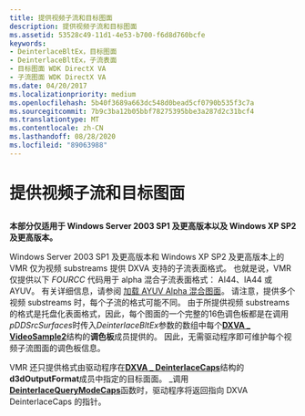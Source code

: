 ```yaml
---
title: 提供视频子流和目标图面
description: 提供视频子流和目标图面
ms.assetid: 53528c49-11d1-4e53-b700-f6d8d760bcfe
keywords:
- DeinterlaceBltEx，目标图面
- DeinterlaceBltEx，子流表面
- 目标图面 WDK DirectX VA
- 子流图面 WDK DirectX VA
ms.date: 04/20/2017
ms.localizationpriority: medium
ms.openlocfilehash: 5b40f3689a663dc548d0bead5cf0790b535f3c7a
ms.sourcegitcommit: 7b9c3ba12b05bbf78275395bbe3a287d2c31bcf4
ms.translationtype: MT
ms.contentlocale: zh-CN
ms.lasthandoff: 08/28/2020
ms.locfileid: "89063988"
---
```

# <a name="supplying-video-substream-and-destination-surfaces"></a>提供视频子流和目标图面


## <span id="ddk_supplying_video_substream_and_destination_surfaces_gg"></span><span id="DDK_SUPPLYING_VIDEO_SUBSTREAM_AND_DESTINATION_SURFACES_GG"></span>


**本部分仅适用于 Windows Server 2003 SP1 及更高版本以及 Windows XP SP2 及更高版本。**

Windows Server 2003 SP1 及更高版本和 Windows XP SP2 及更高版本上的 VMR 仅为视频 substreams 提供 DXVA 支持的子流表面格式。 也就是说，VMR 仅提供以下 *FOURCC* 代码用于 alpha 混合子流表面格式： AI44、IA44 或 AYUV。 有关详细信息，请参阅 [加载 AYUV Alpha 混合图面](loading-an-ayuv-alpha-blending-surface.md)。 请注意，提供多个视频 substreams 时，每个子流的格式可能不同。 由于所提供视频 substreams 的格式是托盘化表面格式，因此，每个图面的一个完整的16色调色板都是在调用*pDDSrcSurfaces*时传入*DeinterlaceBltEx*参数的数组中每个[**DXVA \_ VideoSample2**](/windows-hardware/drivers/ddi/dxva/ns-dxva-_dxva_videosample2)结构的**调色板**成员提供的。 因此，无需驱动程序即可维护每个视频子流图面的调色板信息。

VMR 还只提供格式由驱动程序在[**DXVA \_ DeinterlaceCaps**](/windows-hardware/drivers/ddi/dxva/ns-dxva-_dxva_deinterlacecaps)结构的**d3dOutputFormat**成员中指定的目标面面。 \_调用[**DeinterlaceQueryModeCaps**](./dxva-deinterlacecontainerdeviceclass-deinterlacequerymodecaps.md)函数时，驱动程序将返回指向 DXVA DeinterlaceCaps 的指针。

 

